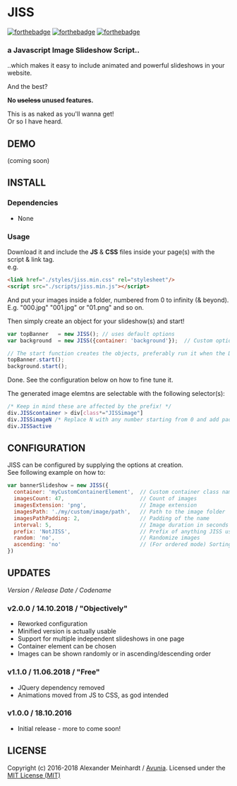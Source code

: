 # JISS
[![forthebadge](https://forthebadge.com/images/badges/made-with-javascript.svg)](https://forthebadge.com)
[![forthebadge](https://forthebadge.com/images/badges/uses-css.svg)](https://forthebadge.com)
[![forthebadge](https://forthebadge.com/images/badges/60-percent-of-the-time-works-every-time.svg)](https://forthebadge.com)
### a **J**avascript **I**mage **S**lideshow **S**cript..
..which makes it easy to include animated and powerful slideshows in your website.

And the best?

**No ~~useless~~ unused features.**

This is as naked as you'll wanna get!  
Or so I have heard.

## DEMO
(coming soon)

## INSTALL
### Dependencies
* None

### Usage
Download it and include the **JS** & **CSS** files inside your page(s) with the script & link tag.<br/>
e.g.
```html
<link href="./styles/jiss.min.css" rel="stylesheet"/>
<script src="./scripts/jiss.min.js"></script>
```
And put your images inside a folder, numbered from 0 to infinity (& beyond).  
E.g. "000.jpg" "001.jpg" or "01.png" and so on.

Then simply create an object for your slideshow(s) and start!
```js
var topBanner   = new JISS(); // uses default options
var background  = new JISS({container: 'background'});  // Custom options

// The start function creates the objects, preferably run it when the DOM is ready.
topBanner.start();
background.start();
```
Done. See the configuration below on how to fine tune it.

The generated image elemtns are selectable with the following selector(s):
```css
/* Keep in mind these are affected by the prefix! */
div.JISScontainer > div[class*="JISSimage"]
div.JISSimageN /* Replace N with any number starting from 0 and add padding if applicable */
div.JISSactive
```

## CONFIGURATION
JISS can be configured by supplying the options at creation.  
See following example on how to:
```js
var bannerSlideshow = new JISS({
  container: 'myCustomContainerElement',  // Custom container class name  | def.: slideshow
  imagesCount: 47,                        // Count of images              | def.: 8
  imagesExtension: 'png',                 // Image extension              | def.: jpg
  imagesPath: './my/custom/image/path',   // Path to the image folder     | def.: ./assets/img/slideshow
  imagesPathPadding: 2,                   // Padding of the name          | def.: 3
  interval: 5,                            // Image duration in seconds    | def.: 10
  prefix: 'NotJISS',                      // Prefix of anything JISS uses | def.: JISS
  random: 'no',                           // Randomize images             | def.: 'yes'
  ascending: 'no'                         // (For ordered mode) Sorting   | def.: 'yes'
})
```

## UPDATES
*Version / Release Date / Codename*

### v2.0.0 / 14.10.2018 / "Objectively"
* Reworked configuration
* Minified version is actually usable
* Support for multiple independent slideshows in one page
* Container element can be chosen
* Images can be shown randomly or in ascending/descending order

### v1.1.0 / 11.06.2018 / "Free"
* JQuery dependency removed
* Animations moved from JS to CSS, as god intended

### v1.0.0 / 18.10.2016
* Initial release - more to come soon!

## LICENSE
Copyright (c) 2016-2018 Alexander Meinhardt / [Avunia](https://avunia.net). Licensed under the [MIT License (MIT)](https://opensource.org/licenses/MIT)
